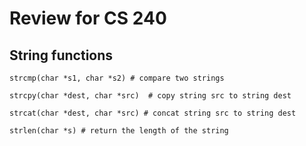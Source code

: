 # Review for CS 240

## String functions

```{C}
strcmp(char *s1, char *s2) # compare two strings

strcpy(char *dest, char *src)  # copy string src to string dest

strcat(char *dest, char *src) # concat string src to string dest

strlen(char *s) # return the length of the string
```
